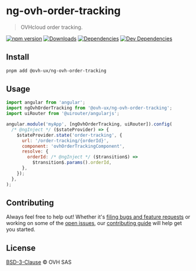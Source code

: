 # ng-ovh-order-tracking

> OVHcloud order tracking.

[![npm version](https://badgen.net/npm/v/@ovh-ux/ng-ovh-order-tracking)](https://www.npmjs.com/package/@ovh-ux/ng-ovh-order-tracking) [![Downloads](https://badgen.net/npm/dt/@ovh-ux/ng-ovh-order-tracking)](https://npmjs.com/package/@ovh-ux/ng-ovh-order-tracking) [![Dependencies](https://badgen.net/david/dep/ovh/manager/packages/components/ng-ovh-order-tracking)](https://npmjs.com/package/@ovh-ux/ng-ovh-order-tracking?activeTab=dependencies) [![Dev Dependencies](https://badgen.net/david/dev/ovh/manager/packages/components/ng-ovh-order-tracking)](https://npmjs.com/package/@ovh-ux/ng-ovh-order-tracking?activeTab=dependencies)

## Install

```sh
pnpm add @ovh-ux/ng-ovh-order-tracking
```

## Usage

```js
import angular from 'angular';
import ngOvhOrderTracking from '@ovh-ux/ng-ovh-order-tracking';
import uiRouter from '@uirouter/angularjs';

angular.module('myApp', [ngOvhOrderTracking, uiRouter]).config(
  /* @ngInject */ ($stateProvider) => {
    $stateProvider.state('order-tracking', {
      url: '/order-tracking/{orderId}',
      component: 'ovhOrderTrackingComponent',
      resolve: {
        orderId: /* @ngInject */ ($transition$) =>
          $transition$.params().orderId,
      },
    });
  },
);
```

## Contributing

Always feel free to help out! Whether it's [filing bugs and feature requests](https://github.com/ovh/manager/issues/new) or working on some of the [open issues](https://github.com/ovh/manager/issues), our [contributing guide](CONTRIBUTING.md) will help get you started.

## License

[BSD-3-Clause](LICENSE) © OVH SAS
